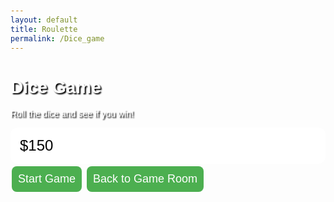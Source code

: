 ```yaml
---
layout: default
title: Roulette
permalink: /Dice_game
---
```


<html lang="en">
<head>
    <meta charset="UTF-8">
    <meta name="viewport" content="width=device-width, initial-scale=1.0">
    <title>Dice Game</title>
    <style>
        body {
            background-image: url('https://encrypted-tbn0.gstatic.com/images?q=tbn:ANd9GcTBRYqhGagTiAsOCi1B5Wjs1sjMUr6prtPTkI0h2RP4S19l2Kyh7JrzCYKOcqAxD6WnEpg&usqp=CAU');
            background-size: cover;
            font-family: Arial, sans-serif;
            padding: 20px;
        }
        h1, p {
            color: white;
            text-shadow: 2px 2px 2px black;
        }
        .button {
            background-color: #4CAF50;
            border: none;
            color: white;
            padding: 10px;
            text-align: center;
            text-decoration: none;
            display: inline-block;
            font-size: 18px;
            margin: 4px 2px;
            cursor: pointer;
            border-radius: 8px;
            transition-duration: 0.4s;
        }
        .button:hover {
            background-color: #45a049;
        }
        #balance {
            background-color: white;
            color: black;
            padding: 15px;
            border-radius: 12px;
            font-size: 24px;
        }
    </style>
</head>
<body>
    <h1>Dice Game</h1>
    <p>Roll the dice and see if you win!</p>
    <div id="balance">$150</div>
    <button class="button" onclick="startGame()">Start Game</button>
    <script>
        var balance = 150;
        function startGame() {
            var betAmount = getBetAmount();
            if (!isValidBet(betAmount)) return;
            var diceNumber = getDiceNumber();
            if (!isValidDiceNumber(diceNumber)) return;
            var diceResult = rollDice();
            var resultMessage = getResultMessage(diceResult, diceNumber, betAmount);
            updateBalance(resultMessage, betAmount);
            alert(resultMessage);
        }
        function getBetAmount() {
            return parseInt(prompt("Enter your bet amount (current balance: $" + balance + "):"));
        }
        function isValidBet(betAmount) {
            if (isNaN(betAmount) || betAmount <= 0 || betAmount > balance) {
                alert("Invalid bet amount. Please enter a valid amount.");
                return false;
            }
            return true;
        }
        function getDiceNumber() {
            return parseInt(prompt("Enter the dice number you want to bet on (1-6):"));
        }
        function isValidDiceNumber(diceNumber) {
            if (isNaN(diceNumber) || diceNumber < 1 || diceNumber > 6) {
                alert("Invalid dice number. Please enter a number between 1 and 6.");
                return false;
            }
            return true;
        }
        function rollDice() {
            return Math.floor(Math.random() * 6) + 1;
        }
        function getResultMessage(diceResult, diceNumber, betAmount) {
            var message = "You rolled a " + diceResult + ". ";
            if (diceResult === diceNumber) {
                message += "Congratulations! You win $" + (betAmount * 2) + "!";
            } else {
                message += "Sorry, you lose $" + betAmount + ".";
            }
            return message;
        }
        function updateBalance(resultMessage, betAmount) {
            if (resultMessage.includes("Congratulations")) {
                balance += betAmount;
            } else {
                balance -= betAmount;
            }
            document.getElementById('balance').innerText = "$" + balance;
        }
    </script>
    <a href="https://miguelvilla1.github.io/Tri3CSP/casinoroom" class="button">Back to Game Room</a>
</body>
</html>
